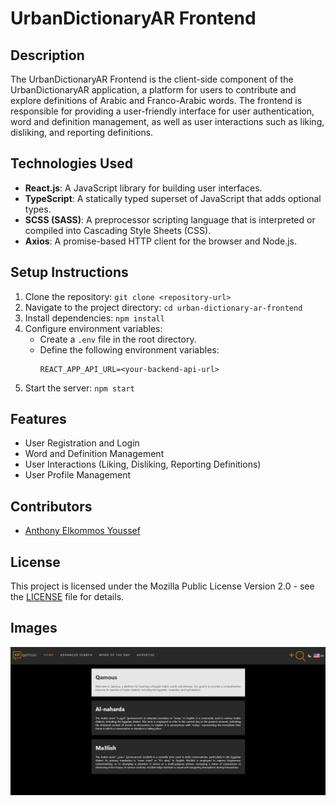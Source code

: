 # UrbanDictionaryAR Frontend

## Description
The UrbanDictionaryAR Frontend is the client-side component of the UrbanDictionaryAR application, a platform for users to contribute and explore definitions of Arabic and Franco-Arabic words. The frontend is responsible for providing a user-friendly interface for user authentication, word and definition management, as well as user interactions such as liking, disliking, and reporting definitions.

## Technologies Used
- **React.js**: A JavaScript library for building user interfaces.
- **TypeScript**: A statically typed superset of JavaScript that adds optional types.
- **SCSS (SASS)**: A preprocessor scripting language that is interpreted or compiled into Cascading Style Sheets (CSS).
- **Axios**: A promise-based HTTP client for the browser and Node.js.

## Setup Instructions
1. Clone the repository: `git clone <repository-url>`
2. Navigate to the project directory: `cd urban-dictionary-ar-frontend`
3. Install dependencies: `npm install`
4. Configure environment variables:
    - Create a `.env` file in the root directory.
    - Define the following environment variables:
      ```
      REACT_APP_API_URL=<your-backend-api-url>
      ```
5. Start the server: `npm start`

## Features
- User Registration and Login
- Word and Definition Management
- User Interactions (Liking, Disliking, Reporting Definitions)
- User Profile Management

## Contributors
- [Anthony Elkommos Youssef](https://github.com/anthonyyoussef01)

## License
This project is licensed under the Mozilla Public License Version 2.0 - see the [LICENSE](LICENSE) file for details.

## Images
![Homepage 2/15/2024](readme-files/homepage-02-15-2024.png)